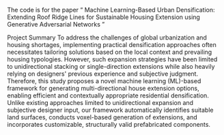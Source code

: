 The code is for the paper “ Machine Learning-Based Urban Densification: Extending Roof Ridge Lines for Sustainable Housing Extension using Generative Adversarial Networks ”

Project Summary
To address the challenges of global urbanization and housing shortages, implementing practical densification approaches often necessitates tailoring solutions based on the local context and prevailing housing typologies. However, such expansion strategies have been limited to unidirectional stacking or single-direction extensions while also heavily relying on designers' previous experience and subjective judgment. Therefore, this study proposes a novel machine learning (ML)-based framework for generating multi-directional house extension options, enabling efficient and contextually appropriate residential densification. Unlike existing approaches limited to unidirectional expansion and subjective designer input, our framework automatically identifies suitable land surfaces, conducts voxel-based generation of extensions, and incorporates customizable, structurally valid prefabricated components. 
